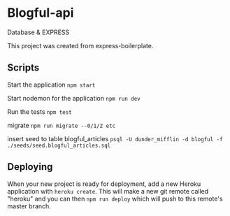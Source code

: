# Blogful-api 
Database & EXPRESS

This project was created from express-boilerplate.

## Scripts

Start the application `npm start`

Start nodemon for the application `npm run dev`

Run the tests `npm test`

migrate `npm run migrate --0/1/2 etc`

insert seed to table blogful_articles `psql -U dunder_mifflin -d blogful -f ./seeds/seed.blogful_articles.sql`

## Deploying

When your new project is ready for deployment, add a new Heroku application with `heroku create`. This will make a new git remote called "heroku" and you can then `npm run deploy` which will push to this remote's master branch.